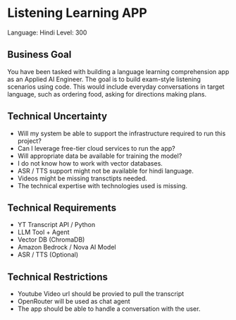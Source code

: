 # Listening Learning APP

Language: Hindi
Level: 300

## Business Goal
You have been tasked with building a language learning comprehension app as an Applied AI Engineer. 
The goal is to build exam-style listening scenarios using code. 
This would include everyday conversations in target language, such as ordering food, asking for directions making plans.

## Technical Uncertainty
- Will my system be able to support the infrastructure required to run this project? 
- Can I leverage free-tier cloud services to run the app?
- Will appropriate data be available for training the model?
- I do not know how to work with vector databases.
- ASR / TTS support might not be available for hindi language.
- Videos might be missing transctipts needed.
- The technical expertise with technologies used is missing. 

## Technical Requirements 
- YT Transcript API / Python
- LLM Tool + Agent
- Vector DB (ChromaDB)
- Amazon Bedrock / Nova AI Model
- ASR / TTS (Optional)


## Technical Restrictions
- Youtube Video url should be provied to pull the transcript
- OpenRouter will be used as chat agent
- The app should be able to handle a conversation with the user.